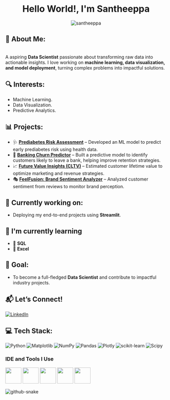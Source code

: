 
<h1 align="center">Hello World!, I'm Santheeppa</h1>

<p align="center"> <img src="https://komarev.com/ghpvc/?username=santheeppa&label=Profile%20views&color=0e75b6&style=flat" alt="santheeppa" /> </p>


## 💫 About Me:
<br>A aspiring **Data Scientist** passionate about transforming raw data into actionable insights. I love working on **machine learning, data visualization, and model deployment**, turning complex problems into impactful solutions. <br>
 

## 🔍 **Interests:**
- Machine Learning.
- Data Visualization.
- Predictive Analytics.

## 📊 **Projects:**  
- 🩺 [**Prediabetes Risk Assessment**](https://github.com/Santheeppa/Prediabetes-Risk-Assessment) – Developed an ML model to predict early prediabetes risk using health data.  
- 🏦 [**Banking Churn Predictor**](https://github.com/Santheeppa/Banking-Churn-Predictor) – Built a predictive model to identify customers likely to leave a bank, helping improve retention strategies.  
- 📈 [**Future Value Insights (CLTV)**](https://github.com/Santheeppa/Future-Value-Insights-CLTV-) – Estimated customer lifetime value to optimize marketing and revenue strategies.  
- 🎭 [**FeelFusion: Brand Sentiment Analyzer**](https://github.com/Santheeppa/FeelFusion-Brand_Sentiment_Analyzer) – Analyzed customer sentiment from reviews to monitor brand perception.   

## 🚀 **Currently working on:** 
- Deploying my end-to-end projects using **Streamlit**.  

## 🌱 **I'm currently learning**
- 📌 **SQL**
- 📌 **Excel**

## 🎯 **Goal:**
- To become a full-fledged **Data Scientist** and contribute to impactful industry projects.

## 📬 **Let’s Connect!**
[![LinkedIn](https://img.shields.io/badge/LinkedIn-%230077B5.svg?logo=linkedin&logoColor=white)](https://linkedin.com/in/santheeppa/)

## 💻 Tech Stack:
![Python](https://img.shields.io/badge/python-3670A0?style=for-the-badge&logo=python&logoColor=ffdd54) ![Matplotlib](https://img.shields.io/badge/Matplotlib-%23ffffff.svg?style=for-the-badge&logo=Matplotlib&logoColor=black) ![NumPy](https://img.shields.io/badge/numpy-%23013243.svg?style=for-the-badge&logo=numpy&logoColor=white) ![Pandas](https://img.shields.io/badge/pandas-%23150458.svg?style=for-the-badge&logo=pandas&logoColor=white) ![Plotly](https://img.shields.io/badge/Plotly-%233F4F75.svg?style=for-the-badge&logo=plotly&logoColor=white) ![scikit-learn](https://img.shields.io/badge/scikit--learn-%23F7931E.svg?style=for-the-badge&logo=scikit-learn&logoColor=white) ![Scipy](https://img.shields.io/badge/SciPy-%230C55A5.svg?style=for-the-badge&logo=scipy&logoColor=%white)


### IDE and Tools I Use
<img height="50" width="50" src="https://img.icons8.com/color/48/000000/visual-studio-code-2019.png"/> <img height="50" width="50" src="https://img.icons8.com/color/48/000000/pycharm.png"/> <img height="50" width="50" src="https://img.icons8.com/color/50/000000/git.png"/> <img height="50" src="https://img.icons8.com/color/480/null/notion--v1.png" /> <img height="50" src="https://github.com/user-attachments/assets/e1e44a99-76ec-443c-b696-feea86d2d4d7" /> 


<picture>
  <source media="(prefers-color-scheme: dark)" srcset="https://raw.githubusercontent.com/tobiasmeyhoefer/tobiasmeyhoefer/output/github-snake-dark.svg" />
  <source media="(prefers-color-scheme: light)" srcset="https://raw.githubusercontent.com/tobiasmeyhoefer/tobiasmeyhoefer/output/github-snake.svg" />
  <img alt="github-snake" src="https://raw.githubusercontent.com/tobiasmeyhoefer/tobiasmeyhoefer/output/github-snake.svg" />
</picture>





<!-- Proudly created with GPRM ( https://gprm.itsvg.in ) -->




